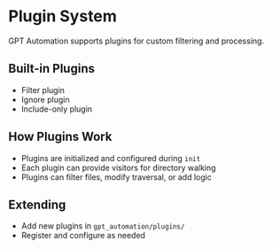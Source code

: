 # Plugin System

GPT Automation supports plugins for custom filtering and processing.

## Built-in Plugins
- Filter plugin
- Ignore plugin
- Include-only plugin

## How Plugins Work
- Plugins are initialized and configured during `init`
- Each plugin can provide visitors for directory walking
- Plugins can filter files, modify traversal, or add logic

## Extending
- Add new plugins in `gpt_automation/plugins/`
- Register and configure as needed
